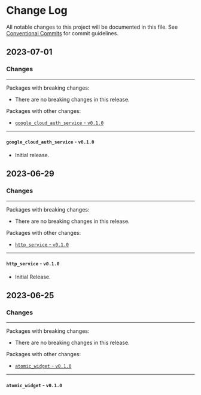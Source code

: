 # Change Log

All notable changes to this project will be documented in this file.
See [Conventional Commits](https://conventionalcommits.org) for commit guidelines.

## 2023-07-01

### Changes

---

Packages with breaking changes:

 - There are no breaking changes in this release.

Packages with other changes:

 - [`google_cloud_auth_service` - `v0.1.0`](#google_cloud_auth_service---v010)

---

#### `google_cloud_auth_service` - `v0.1.0`

 - Initial release.


## 2023-06-29

### Changes

---

Packages with breaking changes:

 - There are no breaking changes in this release.

Packages with other changes:

 - [`http_service` - `v0.1.0`](#http_service---v010)

---

#### `http_service` - `v0.1.0`

 - Initial Release.


## 2023-06-25

### Changes

---

Packages with breaking changes:

 - There are no breaking changes in this release.

Packages with other changes:

 - [`atomic_widget` - `v0.1.0`](#atomic_widget---v010)

---

#### `atomic_widget` - `v0.1.0`

